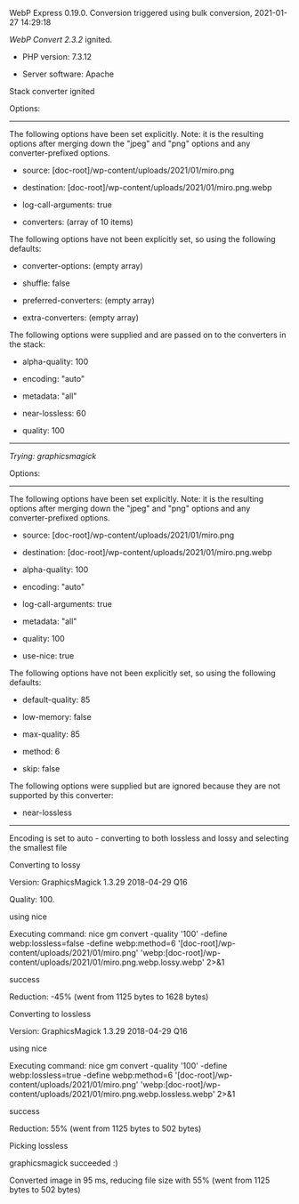 WebP Express 0.19.0. Conversion triggered using bulk conversion, 2021-01-27 14:29:18

*WebP Convert 2.3.2*  ignited.
- PHP version: 7.3.12
- Server software: Apache

Stack converter ignited

Options:
------------
The following options have been set explicitly. Note: it is the resulting options after merging down the "jpeg" and "png" options and any converter-prefixed options.
- source: [doc-root]/wp-content/uploads/2021/01/miro.png
- destination: [doc-root]/wp-content/uploads/2021/01/miro.png.webp
- log-call-arguments: true
- converters: (array of 10 items)

The following options have not been explicitly set, so using the following defaults:
- converter-options: (empty array)
- shuffle: false
- preferred-converters: (empty array)
- extra-converters: (empty array)

The following options were supplied and are passed on to the converters in the stack:
- alpha-quality: 100
- encoding: "auto"
- metadata: "all"
- near-lossless: 60
- quality: 100
------------


*Trying: graphicsmagick* 

Options:
------------
The following options have been set explicitly. Note: it is the resulting options after merging down the "jpeg" and "png" options and any converter-prefixed options.
- source: [doc-root]/wp-content/uploads/2021/01/miro.png
- destination: [doc-root]/wp-content/uploads/2021/01/miro.png.webp
- alpha-quality: 100
- encoding: "auto"
- log-call-arguments: true
- metadata: "all"
- quality: 100
- use-nice: true

The following options have not been explicitly set, so using the following defaults:
- default-quality: 85
- low-memory: false
- max-quality: 85
- method: 6
- skip: false

The following options were supplied but are ignored because they are not supported by this converter:
- near-lossless
------------

Encoding is set to auto - converting to both lossless and lossy and selecting the smallest file

Converting to lossy
Version: GraphicsMagick 1.3.29 2018-04-29 Q16 
Quality: 100. 
using nice
Executing command: nice gm convert -quality '100' -define webp:lossless=false -define webp:method=6 '[doc-root]/wp-content/uploads/2021/01/miro.png' 'webp:[doc-root]/wp-content/uploads/2021/01/miro.png.webp.lossy.webp' 2>&1
success
Reduction: -45% (went from 1125 bytes to 1628 bytes)

Converting to lossless
Version: GraphicsMagick 1.3.29 2018-04-29 Q16 
using nice
Executing command: nice gm convert -quality '100' -define webp:lossless=true -define webp:method=6 '[doc-root]/wp-content/uploads/2021/01/miro.png' 'webp:[doc-root]/wp-content/uploads/2021/01/miro.png.webp.lossless.webp' 2>&1
success
Reduction: 55% (went from 1125 bytes to 502 bytes)

Picking lossless
graphicsmagick succeeded :)

Converted image in 95 ms, reducing file size with 55% (went from 1125 bytes to 502 bytes)
